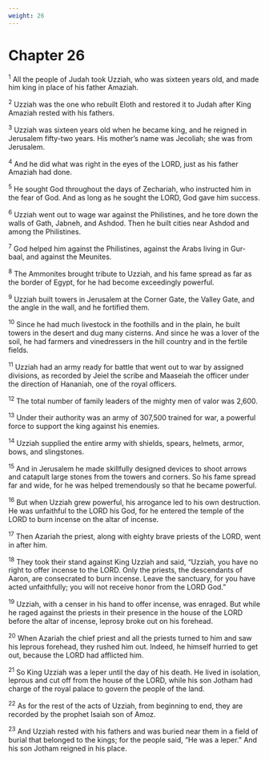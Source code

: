 ```yaml
---
weight: 26
---
```


# Chapter 26

<sup>1</sup> All the people of Judah took Uzziah, who was sixteen years old, and made him king in place of his father Amaziah. 

<sup>2</sup> Uzziah was the one who rebuilt Eloth and restored it to Judah after King Amaziah rested with his fathers. 

<sup>3</sup> Uzziah was sixteen years old when he became king, and he reigned in Jerusalem fifty-two years. His mother’s name was Jecoliah; she was from Jerusalem. 

<sup>4</sup> And he did what was right in the eyes of the LORD, just as his father Amaziah had done. 

<sup>5</sup> He sought God throughout the days of Zechariah, who instructed him in the fear of God. And as long as he sought the LORD, God gave him success. 

<sup>6</sup> Uzziah went out to wage war against the Philistines, and he tore down the walls of Gath, Jabneh, and Ashdod. Then he built cities near Ashdod and among the Philistines. 

<sup>7</sup> God helped him against the Philistines, against the Arabs living in Gur-baal, and against the Meunites. 

<sup>8</sup> The Ammonites brought tribute to Uzziah, and his fame spread as far as the border of Egypt, for he had become exceedingly powerful. 

<sup>9</sup> Uzziah built towers in Jerusalem at the Corner Gate, the Valley Gate, and the angle in the wall, and he fortified them. 

<sup>10</sup> Since he had much livestock in the foothills and in the plain, he built towers in the desert and dug many cisterns. And since he was a lover of the soil, he had farmers and vinedressers in the hill country and in the fertile fields. 

<sup>11</sup> Uzziah had an army ready for battle that went out to war by assigned divisions, as recorded by Jeiel the scribe and Maaseiah the officer under the direction of Hananiah, one of the royal officers. 

<sup>12</sup> The total number of family leaders of the mighty men of valor was 2,600. 

<sup>13</sup> Under their authority was an army of 307,500 trained for war, a powerful force to support the king against his enemies. 

<sup>14</sup> Uzziah supplied the entire army with shields, spears, helmets, armor, bows, and slingstones. 

<sup>15</sup> And in Jerusalem he made skillfully designed devices to shoot arrows and catapult large stones from the towers and corners. So his fame spread far and wide, for he was helped tremendously so that he became powerful. 

<sup>16</sup> But when Uzziah grew powerful, his arrogance led to his own destruction. He was unfaithful to the LORD his God, for he entered the temple of the LORD to burn incense on the altar of incense. 

<sup>17</sup> Then Azariah the priest, along with eighty brave priests of the LORD, went in after him. 

<sup>18</sup> They took their stand against King Uzziah and said, “Uzziah, you have no right to offer incense to the LORD. Only the priests, the descendants of Aaron, are consecrated to burn incense. Leave the sanctuary, for you have acted unfaithfully; you will not receive honor from the LORD God.” 

<sup>19</sup> Uzziah, with a censer in his hand to offer incense, was enraged. But while he raged against the priests in their presence in the house of the LORD before the altar of incense, leprosy broke out on his forehead. 

<sup>20</sup> When Azariah the chief priest and all the priests turned to him and saw his leprous forehead, they rushed him out. Indeed, he himself hurried to get out, because the LORD had afflicted him. 

<sup>21</sup> So King Uzziah was a leper until the day of his death. He lived in isolation, leprous and cut off from the house of the LORD, while his son Jotham had charge of the royal palace to govern the people of the land. 

<sup>22</sup> As for the rest of the acts of Uzziah, from beginning to end, they are recorded by the prophet Isaiah son of Amoz. 

<sup>23</sup> And Uzziah rested with his fathers and was buried near them in a field of burial that belonged to the kings; for the people said, “He was a leper.” And his son Jotham reigned in his place. 


